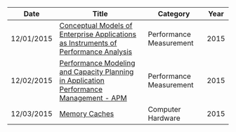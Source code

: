| Date       | Title         | Category  | Year  |
| ---------- |---------------| ----------|-------|
| 12/01/2015 | [Conceptual Models of Enterprise Applications as Instruments of Performance Analysis](http://www.cmg.org/publications/measureit/2015-2/measureit-issue-15-1/conceptual-models-enterprise-applications-instruments-performance-analysis/) | Performance Measurement| 2015
| 12/02/2015 | [Performance Modeling and Capacity Planning in Application Performance Management - APM ](http://www.cmg.org/publications/measureit/2015-2/measureit-issue-15-2/performance-modeling-capacity-planning-application-performance-management-apm/) | Performance Measurement | 2015
| 12/03/2015 | [Memory Caches ](http://www.cmg.org/publications/measureit/2015-2/measureit-issue-15-3/memory-caches/) | Computer Hardware | 2015

